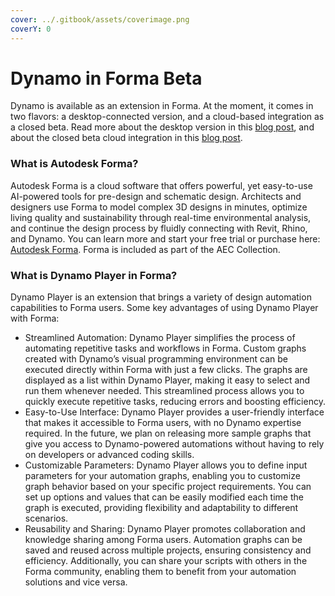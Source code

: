 ```yaml
---
cover: ../.gitbook/assets/coverimage.png
coverY: 0
---
```


# Dynamo in Forma Beta

Dynamo is available as an extension in Forma. At the moment, it comes in two flavors: a desktop-connected version, and a cloud-based integration as a closed beta. Read more about the desktop version in this [blog post](https://dynamobim.org/dynamo-in-forma/), and about the closed beta cloud integration in this [blog post](https://dynamobim.org/dynamo-as-a-service-powers-up-dynamo-player-in-forma/).

### What is Autodesk Forma?

Autodesk Forma is a cloud software that offers powerful, yet easy-to-use AI-powered tools for pre-design and schematic design. Architects and designers use Forma to model complex 3D designs in minutes, optimize living quality and sustainability through real-time environmental analysis, and continue the design process by fluidly connecting with Revit, Rhino, and Dynamo. You can learn more and start your free trial or purchase here: [Autodesk Forma](https://www.autodesk.com/products/forma/overview?term=1-YEAR\&tab=subscription). Forma is included as part of the AEC Collection. &#x20;

### What is Dynamo Player in Forma?

Dynamo Player is an extension that brings a variety of design automation capabilities to Forma users. Some key advantages of using Dynamo Player with Forma:&#x20;

* Streamlined Automation: Dynamo Player simplifies the process of automating repetitive tasks and workflows in Forma. Custom graphs created with Dynamo’s visual programming environment can be executed directly within Forma with just a few clicks. The graphs are displayed as a list within Dynamo Player, making it easy to select and run them whenever needed. This streamlined process allows you to quickly execute repetitive tasks, reducing errors and boosting efficiency.&#x20;
* Easy-to-Use Interface: Dynamo Player provides a user-friendly interface that makes it accessible to Forma users, with no Dynamo expertise required. In the future, we plan on releasing more sample graphs that give you access to Dynamo-powered automations without having to rely on developers or advanced coding skills.
* Customizable Parameters: Dynamo Player allows you to define input parameters for your automation graphs, enabling you to customize graph behavior based on your specific project requirements. You can set up options and values that can be easily modified each time the graph is executed, providing flexibility and adaptability to different scenarios.&#x20;
* Reusability and Sharing: Dynamo Player promotes collaboration and knowledge sharing among Forma users. Automation graphs can be saved and reused across multiple projects, ensuring consistency and efficiency. Additionally, you can share your scripts with others in the Forma community, enabling them to benefit from your automation solutions and vice versa.&#x20;
